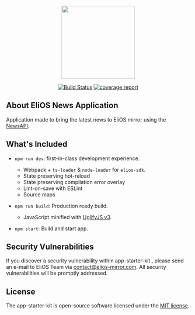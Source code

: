 <p align="center"><img src="https://gitlab.elios-mirror.com/uploads/-/system/appearance/header_logo/1/logo.png" width="200"></p>

<p align="center">
<a href="https://gitlab.elios-mirror.com/elios/applications/news"><img src="https://gitlab.elios-mirror.com/elios/applications/news/badges/master/pipeline.svg" alt="Build Status"></a>
<a href="https://gitlab.elios-mirror.com/elios/applications/news"><img alt="coverage report" src="https://gitlab.elios-mirror.com/elios/applications/news/badges/master/coverage.svg" /></a>
</p>

## About EliOS News Application

Application made to bring the latest news to EliOS mirror using the [NewsAPI](https://newsapi.org/).

## What's Included

- `npm run dev`: first-in-class development experience.
  - Webpack + `ts-loader` & `node-loader` for `elios-sdk`.
  - State preserving hot-reload
  - State preserving compilation error overlay
  - Lint-on-save with ESLint
  - Source maps

- `npm run build`: Production ready build.
  - JavaScript minified with [UglifyJS v3](https://github.com/mishoo/UglifyJS2/tree/harmony).

- `npm start`: Build and start app.

## Security Vulnerabilities

If you discover a security vulnerability within app-starter-kit , please send an e-mail to EliOS Team via [contact@elios-mirror.com](mailto:contact@elios-mirror.com). All security vulnerabilities will be promptly addressed.

## License

The app-starter-kit is open-source software licensed under the [MIT license](https://opensource.org/licenses/MIT).
